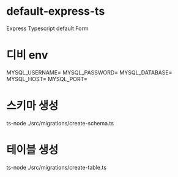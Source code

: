 # default-express-ts
Express Typescript default Form

# 디비 env 
MYSQL_USERNAME=
MYSQL_PASSWORD=
MYSQL_DATABASE=
MYSQL_HOST=
MYSQL_PORT=

# 스키마 생성
ts-node ./src/migrations/create-schema.ts

# 테이블 생성
ts-node ./src/migrations/create-table.ts
